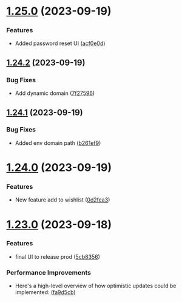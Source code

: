 # [1.25.0](https://github.com/hossainchisty/LeafLine-Client/compare/v1.24.2...v1.25.0) (2023-09-19)


### Features

* Added password reset UI ([acf0e0d](https://github.com/hossainchisty/LeafLine-Client/commit/acf0e0dd9649399a2be18143dc3ae5f9f5658965))



## [1.24.2](https://github.com/hossainchisty/LeafLine-Client/compare/v1.24.1...v1.24.2) (2023-09-19)


### Bug Fixes

* Add dynamic domain ([7f27596](https://github.com/hossainchisty/LeafLine-Client/commit/7f2759653049240adc2330ad1ca3450da312fccc))



## [1.24.1](https://github.com/hossainchisty/LeafLine-Client/compare/v1.24.0...v1.24.1) (2023-09-19)


### Bug Fixes

* Added env domain path ([b261ef9](https://github.com/hossainchisty/LeafLine-Client/commit/b261ef982e02f384e78dd22651f63dc192a3adde))



# [1.24.0](https://github.com/hossainchisty/LeafLine-Client/compare/v1.23.0...v1.24.0) (2023-09-19)


### Features

* New feature add to wishlist ([0d2fea3](https://github.com/hossainchisty/LeafLine-Client/commit/0d2fea340a31cbbd52dd8537f3133efe27eac0a7))



# [1.23.0](https://github.com/hossainchisty/LeafLine-Client/compare/v1.22.1...v1.23.0) (2023-09-18)


### Features

* final UI to release prod ([5cb8356](https://github.com/hossainchisty/LeafLine-Client/commit/5cb83560e0ad30cc55312e518fb243842a6673f2))


### Performance Improvements

* Here's a high-level overview of how optimistic updates could be implemented: ([fa9d5cb](https://github.com/hossainchisty/LeafLine-Client/commit/fa9d5cbbddd05486a6a4cfc7555b0163c733e8d2))



